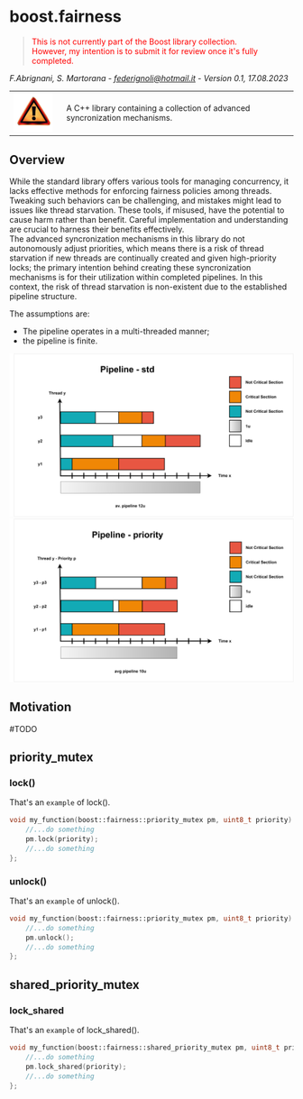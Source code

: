 # boost.fairness
  
> <span style="color: red;">This is not currently part of the Boost library collection.<br> However, my intention is to submit it for review once it's fully completed.</span>

<em>F.Abrignani, S. Martorana - federignoli@hotmail.it - Version 0.1, 17.08.2023</em>

<table style="border:none;border-collapse:collapse;">
    <tr>
        <td style="border:none;border-left:none;border-top:none;border-bottom:none;width: 80px;"> <img src="warning.png" style= "width:70px; height:70px; object-fit: cover; object-position: 100% 0;"/>
        </td>
        <td style="border-right:none;border-top: none;border-bottom: none;"> 
        A C++ library containing a collection of advanced syncronization mechanisms.<br>
        </td>
    </tr>
</table>

## Overview
While the standard library offers various tools for managing concurrency, it lacks effective methods for enforcing fairness policies among threads.<br>
Tweaking such behaviors can be challenging, and mistakes might lead to issues like thread starvation. These tools, if misused, have the potential to cause harm rather than benefit. Careful implementation and understanding are crucial to harness their benefits effectively.<br>
The advanced syncronization mechanisms in this library do not autonomously adjust priorities, which means there is a risk of thread starvation if new threads are continually created and given high-priority locks; the primary intention behind creating these syncronization mechanisms is for their utilization within completed pipelines. In this context, the risk of thread starvation is non-existent due to the established pipeline structure.

The assumptions are:
  - The pipeline operates in a multi-threaded manner;
  - the pipeline is finite.

<img src="stdpipeline.png" style= "object-fit: cover; object-position: 100% 0;"/>

<img src="prioritypipeline.png" style= "object-fit: cover; object-position: 50% 0;"/>

## Motivation
#TODO

## priority_mutex

### lock()

That's an ```example``` of lock().

```cpp
void my_function(boost::fairness::priority_mutex pm, uint8_t priority) {
    //...do something
    pm.lock(priority);
    //...do something
};
```

### unlock()

That's an ```example``` of unlock().

```cpp
void my_function(boost::fairness::priority_mutex pm, uint8_t priority) {
    //...do something
    pm.unlock();
    //...do something
};
```

## shared_priority_mutex

### lock_shared

That's an ```example``` of lock_shared().

```cpp
void my_function(boost::fairness::shared_priority_mutex pm, uint8_t priority) {
    //...do something
    pm.lock_shared(priority);
    //...do something
};
```